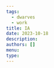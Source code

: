 ```yaml
---
tags:
  - dwarves
  - work
title: IA
date: 2023-10-18
description: 
authors: []
menu: 
type:
---
```


